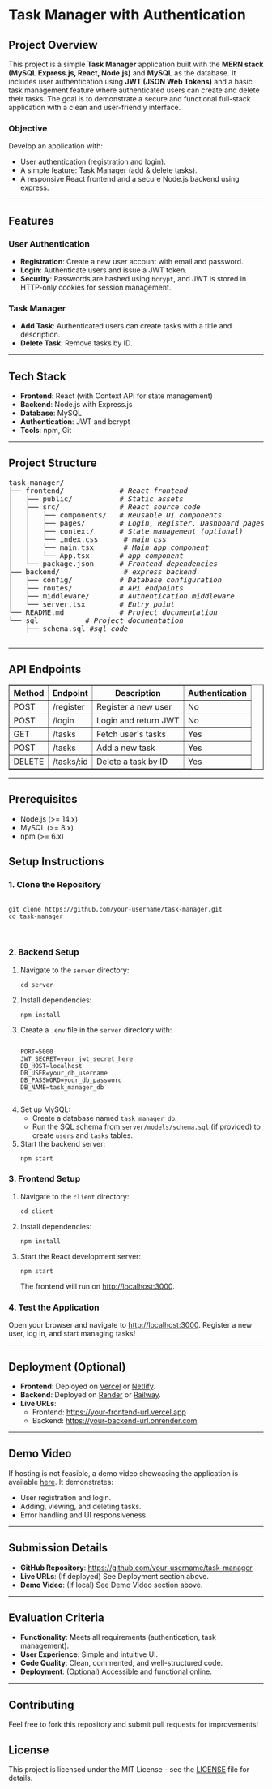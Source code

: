 <html>

<body>
  <h1>Task Manager with Authentication</h1>
  <h2>Project Overview</h2>
  <p>
    This project is a simple <b>Task Manager</b> application built with the <b>MERN stack (MySQL Express.js, React, Node.js)</b> and <b>MySQL</b> as the database. It includes user authentication using <b>JWT (JSON Web Tokens)</b> and a basic task management feature where authenticated users can create and delete their tasks. The goal is to demonstrate a secure and functional full-stack application with a clean and user-friendly interface.
  </p>
  <h3>Objective</h3>
  <p>Develop an application with:</p>
  <ul>
    <li>User authentication (registration and login).</li>
    <li>A simple feature: Task Manager (add & delete tasks).</li>
    <li>A responsive React frontend and a secure Node.js backend using express.</li>
  </ul>
  <hr>
  <h2>Features</h2>
  <h3>User Authentication</h3>
  <ul>
    <li><b>Registration</b>: Create a new user account with email and password.</li>
    <li><b>Login</b>: Authenticate users and issue a JWT token.</li>
    <li><b>Security</b>: Passwords are hashed using <code>bcrypt</code>, and JWT is stored in HTTP-only cookies for session management.</li>
  </ul>
  <h3>Task Manager</h3>
  <ul>
    <li><b>Add Task</b>: Authenticated users can create tasks with a title and description.</li>
    <li><b>Delete Task</b>: Remove tasks by ID.</li>
  </ul>

  <hr>

  <h2>Tech Stack</h2>
  <ul>
    <li><b>Frontend</b>: React (with Context API for state management)</li>
    <li><b>Backend</b>: Node.js with Express.js</li>
    <li><b>Database</b>: MySQL</li>
    <li><b>Authentication</b>: JWT and bcrypt</li>
    <li><b>Tools</b>: npm, Git</li>
  </ul>

  <hr>

  <h2>Project Structure</h2>
  <pre>
task-manager/
├── frontend/             <i># React frontend</i>
│   ├── public/           <i># Static assets</i>
│   ├── src/              <i># React source code</i>
│   │   ├── components/   <i># Reusable UI components</i>
│   │   ├── pages/        <i># Login, Register, Dashboard pages</i>
│   │   ├── context/      <i># State management (optional)</i>
│   │   └── index.css      <i># main css</i> 
│   │   └── main.tsx       <i># Main app component</i>
│   │   └── App.tsx       <i># app component</i>
│   └── package.json      <i># Frontend dependencies</i>
├── backend/               <i># express backend</i>
│   ├── config/           <i># Database configuration</i>
│   ├── routes/           <i># API endpoints</i>
│   ├── middleware/       <i># Authentication middleware</i>
│   └── server.tsx        <i># Entry point</i>
└── README.md             <i># Project documentation</i>
└── sql           <i># Project documentation</i>
    ├── schema.sql <i>#sql code</i>
  </pre>
  <hr>
  <h2>API Endpoints</h2>
  <table border="1">
    <tr>
      <th>Method</th>
      <th>Endpoint</th>
      <th>Description</th>
      <th>Authentication</th>
    </tr>
    <tr>
      <td>POST</td>
      <td>/register</td>
      <td>Register a new user</td>
      <td>No</td>
    </tr>
    <tr>
      <td>POST</td>
      <td>/login</td>
      <td>Login and return JWT</td>
      <td>No</td>
    </tr>
    <tr>
      <td>GET</td>
      <td>/tasks</td>
      <td>Fetch user's tasks</td>
      <td>Yes</td>
    </tr>
    <tr>
      <td>POST</td>
      <td>/tasks</td>
      <td>Add a new task</td>
      <td>Yes</td>
    </tr>
    <tr>
      <td>DELETE</td>
      <td>/tasks/:id</td>
      <td>Delete a task by ID</td>
      <td>Yes</td>
    </tr>
  </table>

  <hr>

  <h2>Prerequisites</h2>
  <ul>
    <li>Node.js (>= 14.x)</li>
    <li>MySQL (>= 8.x)</li>
    <li>npm (>= 6.x)</li>
  </ul>

  <h2>Setup Instructions</h2>
  <h3>1. Clone the Repository</h3>
  <pre>
    <code>
git clone https://github.com/your-username/task-manager.git
cd task-manager
    </code>
  </pre>

  <h3>2. Backend Setup</h3>
  <ol>
    <li>Navigate to the <code>server</code> directory:
      <pre><code>cd server</code></pre>
    </li>
    <li>Install dependencies:
      <pre><code>npm install</code></pre>
    </li>
    <li>Create a <code>.env</code> file in the <code>server</code> directory with:
      <pre><code>
PORT=5000
JWT_SECRET=your_jwt_secret_here
DB_HOST=localhost
DB_USER=your_db_username
DB_PASSWORD=your_db_password
DB_NAME=task_manager_db
      </code></pre>
    </li>
    <li>Set up MySQL:
      <ul>
        <li>Create a database named <code>task_manager_db</code>.</li>
        <li>Run the SQL schema from <code>server/models/schema.sql</code> (if provided) to create <code>users</code> and <code>tasks</code> tables.</li>
      </ul>
    </li>
    <li>Start the backend server:
      <pre><code>npm start</code></pre>
    </li>
  </ol>

  <h3>3. Frontend Setup</h3>
  <ol>
    <li>Navigate to the <code>client</code> directory:
      <pre><code>cd client</code></pre>
    </li>
    <li>Install dependencies:
      <pre><code>npm install</code></pre>
    </li>
    <li>Start the React development server:
      <pre><code>npm start</code></pre>
      The frontend will run on <a href="http://localhost:3000">http://localhost:3000</a>.
    </li>
  </ol>

  <h3>4. Test the Application</h3>
  <p>Open your browser and navigate to <a href="http://localhost:3000">http://localhost:3000</a>. Register a new user, log in, and start managing tasks!</p>

  <hr>

  <h2>Deployment (Optional)</h2>
  <ul>
    <li><b>Frontend</b>: Deployed on <a href="https://vercel.com">Vercel</a> or <a href="https://www.netlify.com">Netlify</a>.</li>
    <li><b>Backend</b>: Deployed on <a href="https://render.com">Render</a> or <a href="https://railway.app">Railway</a>.</li>
    <li><b>Live URLs</b>:
      <ul>
        <li>Frontend: <a href="https://your-frontend-url.vercel.app">https://your-frontend-url.vercel.app</a></li>
        <li>Backend: <a href="https://your-backend-url.onrender.com">https://your-backend-url.onrender.com</a></li>
      </ul>
    </li>
  </ul>

  <hr>

  <h2>Demo Video</h2>
  <p>If hosting is not feasible, a demo video showcasing the application is available <a href="https://your-video-link.com">here</a>. It demonstrates:</p>
  <ul>
    <li>User registration and login.</li>
    <li>Adding, viewing, and deleting tasks.</li>
    <li>Error handling and UI responsiveness.</li>
  </ul>

  <hr>

  <h2>Submission Details</h2>
  <ul>
    <li><b>GitHub Repository</b>: <a href="https://github.com/your-username/task-manager">https://github.com/your-username/task-manager</a></li>
    <li><b>Live URLs</b>: (If deployed) See Deployment section above.</li>
    <li><b>Demo Video</b>: (If local) See Demo Video section above.</li>
  </ul>

  <hr>

  <h2>Evaluation Criteria</h2>
  <ul>
    <li><b>Functionality</b>: Meets all requirements (authentication, task management).</li>
    <li><b>User Experience</b>: Simple and intuitive UI.</li>
    <li><b>Code Quality</b>: Clean, commented, and well-structured code.</li>
    <li><b>Deployment</b>: (Optional) Accessible and functional online.</li>
  </ul>

  <hr>

  <h2>Contributing</h2>
  <p>Feel free to fork this repository and submit pull requests for improvements!</p>

  <h2>License</h2>
  <p>This project is licensed under the MIT License - see the <a href="LICENSE">LICENSE</a> file for details.</p>

</body>
</html>
